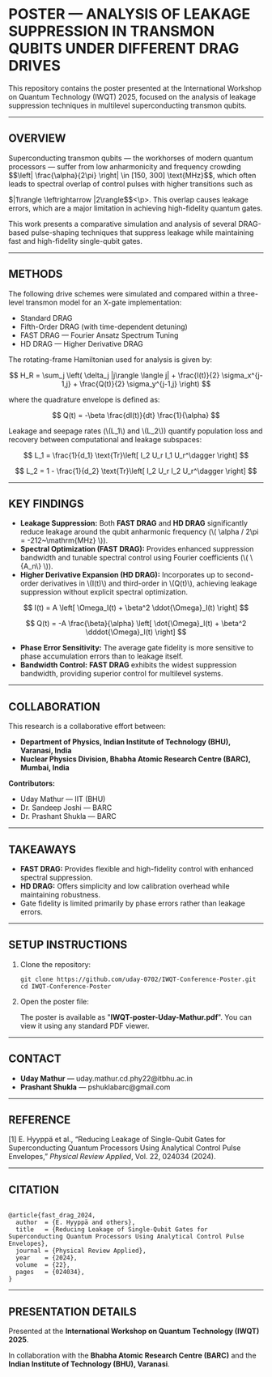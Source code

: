 <!DOCTYPE html>
<html lang="en">
<head>
    <meta charset="UTF-8">
    <meta name="viewport" content="width=device-width, initial-scale=1.0">
    <!-- Include MathJax for LaTeX rendering -->
</head>
<body>
    <h1>POSTER — ANALYSIS OF LEAKAGE SUPPRESSION IN TRANSMON QUBITS UNDER DIFFERENT DRAG DRIVES</h1>

<p>This repository contains the poster presented at the International Workshop on Quantum Technology (IWQT) 2025, focused on the analysis of leakage suppression techniques in multilevel superconducting transmon qubits.</p>

<hr>

<h2>OVERVIEW</h2>
<p>Superconducting transmon qubits — the workhorses of modern quantum processors — suffer from low anharmonicity and frequency crowding $$\left| \frac{\alpha}{2\pi} \right| \in [150, 300] \text{MHz}$$, which often leads to spectral overlap of control pulses with higher transitions such as <p>$|1\rangle \leftrightarrow |2\rangle$$<\p>. This overlap causes leakage errors, which are a major limitation in achieving high-fidelity quantum gates.</p>

<p>This work presents a comparative simulation and analysis of several DRAG-based pulse-shaping techniques that suppress leakage while maintaining fast and high-fidelity single-qubit gates.</p>


<hr>

<h2>METHODS</h2>
    <p>The following drive schemes were simulated and compared within a three-level transmon model for an X-gate implementation:</p>
    <ul>
        <li>Standard DRAG</li>
        <li>Fifth-Order DRAG (with time-dependent detuning)</li>
        <li>FAST DRAG — Fourier Ansatz Spectrum Tuning</li>
        <li>HD DRAG — Higher Derivative DRAG</li>
    </ul>

<p>The rotating-frame Hamiltonian used for analysis is given by:</p>

<div style="text-align:center;">
        <p>
            $$ H_R = \sum_j \left( \delta_j |j\rangle \langle j| + \frac{I(t)}{2} \sigma_x^{j-1,j} + \frac{Q(t)}{2} \sigma_y^{j-1,j} \right) $$
        </p>
    </div>

<p>where the quadrature envelope is defined as:</p>

<div style="text-align:center;">
        <p>
            $$ Q(t) = -\beta \frac{dI(t)}{dt} \frac{1}{\alpha} $$
        </p>
    </div>

<p>Leakage and seepage rates (\(L_1\) and \(L_2\)) quantify population loss and recovery between computational and leakage subspaces:</p>

<div style="text-align:center;">
        <p>
            $$ L_1 = \frac{1}{d_1} \text{Tr}\left[ I_2 U_r I_1 U_r^\dagger \right] $$
        </p>
        <p>
            $$ L_2 = 1 - \frac{1}{d_2} \text{Tr}\left[ I_2 U_r I_2 U_r^\dagger \right] $$
        </p>
    </div>

<hr>

<h2>KEY FINDINGS</h2>
    <ul>
        <li><strong>Leakage Suppression:</strong> Both <strong>FAST DRAG</strong> and <strong>HD DRAG</strong> significantly reduce leakage around the qubit anharmonic frequency (\( \alpha / 2\pi = -212~\mathrm{MHz} \)).</li>
        <li><strong>Spectral Optimization (FAST DRAG):</strong> Provides enhanced suppression bandwidth and tunable spectral control using Fourier coefficients (\( \{A_n\} \)).</li>
        <li><strong>Higher Derivative Expansion (HD DRAG):</strong> Incorporates up to second-order derivatives in \(I(t)\) and third-order in \(Q(t)\), achieving leakage suppression without explicit spectral optimization.</li>
    </ul>

<div style="text-align:center;">
        <p>
            $$ I(t) = A \left[ \Omega_I(t) + \beta^2 \ddot{\Omega}_I(t) \right] $$
        </p>
        <p>
            $$ Q(t) = -A \frac{\beta}{\alpha} \left[ \dot{\Omega}_I(t) + \beta^2 \dddot{\Omega}_I(t) \right] $$
        </p>
    </div>

<ul>
        <li><strong>Phase Error Sensitivity:</strong> The average gate fidelity is more sensitive to phase accumulation errors than to leakage itself.</li>
        <li><strong>Bandwidth Control:</strong> <strong>FAST DRAG</strong> exhibits the widest suppression bandwidth, providing superior control for multilevel systems.</li>
    </ul>

<hr>

<h2>COLLABORATION</h2>
    <p>This research is a collaborative effort between:</p>
    <ul>
        <li><strong>Department of Physics, Indian Institute of Technology (BHU), Varanasi, India</strong></li>
        <li><strong>Nuclear Physics Division, Bhabha Atomic Research Centre (BARC), Mumbai, India</strong></li>
    </ul>

<p><strong>Contributors:</strong></p>
    <ul>
        <li>Uday Mathur — IIT (BHU)</li>
        <li>Dr. Sandeep Joshi — BARC</li>
        <li>Dr. Prashant Shukla — BARC</li>
    </ul>

<hr>

<h2>TAKEAWAYS</h2>
    <ul>
        <li><strong>FAST DRAG:</strong> Provides flexible and high-fidelity control with enhanced spectral suppression.</li>
        <li><strong>HD DRAG:</strong> Offers simplicity and low calibration overhead while maintaining robustness.</li>
        <li>Gate fidelity is limited primarily by phase errors rather than leakage errors.</li>
    </ul>

<hr>

<h2>SETUP INSTRUCTIONS</h2>
    <ol>
        <li>Clone the repository:
            <pre><code>git clone https://github.com/uday-0702/IWQT-Conference-Poster.git
cd IWQT-Conference-Poster</code></pre>
        </li>
        <li>Open the poster file:
            <p>The poster is available as "<strong>IWQT-poster-Uday-Mathur.pdf</strong>". You can view it using any standard PDF viewer.</p>
        </li>
    </ol>

<hr>

<h2>CONTACT</h2>
    <ul>
        <li><strong>Uday Mathur</strong> — uday.mathur.cd.phy22@itbhu.ac.in</li>
        <li><strong>Prashant Shukla</strong> — pshuklabarc@gmail.com</li>
    </ul>

<hr>

<h2>REFERENCE</h2>
    <p>[1] E. Hyyppä et al., “Reducing Leakage of Single-Qubit Gates for Superconducting Quantum Processors Using Analytical Control Pulse Envelopes,” <i>Physical Review Applied</i>, Vol. 22, 024034 (2024).</p>

<hr>

<h2>CITATION</h2>
    <pre><code>
@article{fast_drag_2024,
  author  = {E. Hyyppä and others},
  title   = {Reducing Leakage of Single-Qubit Gates for Superconducting Quantum Processors Using Analytical Control Pulse Envelopes},
  journal = {Physical Review Applied},
  year    = {2024},
  volume  = {22},
  pages   = {024034},
}
</code></pre>

<hr>

<h2>PRESENTATION DETAILS</h2>
    <p>Presented at the <strong>International Workshop on Quantum Technology (IWQT) 2025</strong>.</p>
    <p>In collaboration with the <strong>Bhabha Atomic Research Centre (BARC)</strong> and the <strong>Indian Institute of Technology (BHU), Varanasi</strong>.</p>

</body>
</html>
